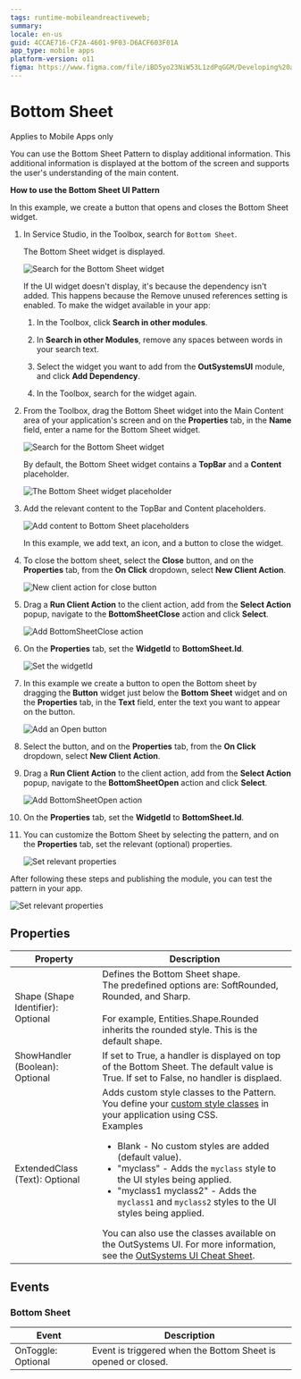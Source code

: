 ```yaml
---
tags: runtime-mobileandreactiveweb;
summary: 
locale: en-us
guid: 4CCAE716-CF2A-4601-9F03-D6ACF603F01A
app_type: mobile apps
platform-version: o11
figma: https://www.figma.com/file/iBD5yo23NiW53L1zdPqGGM/Developing%20an%20Application?node-id=2885:24642
---
```


# Bottom Sheet

<div class="info" markdown="1">

Applies to Mobile Apps only

</div>

You can use the Bottom Sheet Pattern to display additional information. This additional information is displayed at the bottom of the screen and supports the user's understanding of the main content.

**How to use the Bottom Sheet UI Pattern**

In this example, we create a button that opens and closes the Bottom Sheet widget.

1. In Service Studio, in the Toolbox, search for `Bottom Sheet`.

    The Bottom Sheet widget is displayed.

    ![Search for the Bottom Sheet widget](<images/bottomsheet-widget-ss.png>)

    If the UI widget doesn't display, it's because the dependency isn't added. This happens because the Remove unused references setting is enabled. To make the widget available in your app:

    1. In the Toolbox, click **Search in other modules**.

    1. In **Search in other Modules**, remove any spaces between words in your search text.
    
    1. Select the widget you want to add from the **OutSystemsUI** module, and click **Add Dependency**. 
    
    1. In the Toolbox, search for the widget again.

1. From the Toolbox, drag the Bottom Sheet widget into the Main Content area of your application's screen and on the **Properties** tab, in the **Name** field, enter a name for the Bottom Sheet widget.

    ![Search for the Bottom Sheet widget](<images/bottomsheet-dragwidget-ss.png>)

    By default, the Bottom Sheet widget contains a **TopBar** and a **Content** placeholder.

    ![The Bottom Sheet widget placeholder](<images/bottomsheet-placeholder-ss.png>)

1. Add the relevant content to the TopBar and Content placeholders. 

    ![Add content to Bottom Sheet placeholders](<images/bottomsheet-content-ss.png>)

    In this example, we add text, an icon, and a button to close the widget.

1. To close the bottom sheet, select the **Close** button, and on the **Properties** tab, from the **On Click** dropdown, select **New Client Action**.  

    ![New client action for close button](<images/bottomsheet-onclick-ss.png>)

1. Drag a **Run Client Action** to the client action, add from the **Select Action** popup, navigate to the **BottomSheetClose** action and click **Select**.

    ![Add BottomSheetClose action](<images/bottomsheet-close-ss.png>)

1. On the **Properties** tab, set the **WidgetId** to **BottomSheet.Id**.

    ![Set the widgetId](<images/bottomsheet-id-ss.png>)

1. In this example we create a button to open the Bottom sheet by dragging the **Button** widget just below the **Bottom Sheet** widget and on the **Properties** tab, in the **Text** field, enter the text you want to appear on the button.

    ![Add an Open button](<images/bottomsheet-openbutton-ss.png>)

1. Select the button, and on the **Properties** tab, from the **On Click** dropdown, select **New Client Action**.

1. Drag a **Run Client Action** to the client action, add from the **Select Action** popup, navigate to the **BottomSheetOpen** action and click **Select**.

    ![Add BottomSheetOpen action](<images/bottomsheet-openaction-ss.png>)

1. On the **Properties** tab, set the **WidgetId** to **BottomSheet.Id**.

1. You can customize the Bottom Sheet by selecting the pattern, and on the **Properties** tab, set the relevant (optional) properties.

    ![Set relevant properties](<images/bottomsheet-properties-ss.png>)

After following these steps and publishing the module, you can test the pattern in your app. 

![Set relevant properties](<images/bottomsheet-resultapp.png>)

## Properties

|Property|Description|
|---|---|
|Shape (Shape Identifier): Optional|Defines the Bottom Sheet shape.<br/>The predefined options are: SoftRounded, Rounded, and Sharp.<br/><br/>For example, Entities.Shape.Rounded inherits the rounded style. This is the default shape.|
|ShowHandler (Boolean): Optional|If set to True, a handler is displayed on top of the Bottom Sheet. The default value is True. If set to False, no handler is displaed.|
| ExtendedClass (Text): Optional|Adds custom style classes to the Pattern. You define your [custom style classes](../../../../../develop/ui/look-feel/css.md) in your application using CSS. <br/>Examples <ul><li>Blank - No custom styles are added (default value).</li><li>"myclass" - Adds the ``myclass`` style to the UI styles being applied.</li><li>"myclass1 myclass2" - Adds the ``myclass1`` and ``myclass2`` styles to the UI styles being applied.</li></ul>You can also use the classes available on the OutSystems UI. For more information, see the [OutSystems UI Cheat Sheet](https://outsystemsui.outsystems.com/OutSystemsUIWebsite/CheatSheet). |

## Events

### Bottom Sheet

|Event| Description| 
|---|---|
|OnToggle: Optional|Event is triggered when the Bottom Sheet is opened or closed.| 

